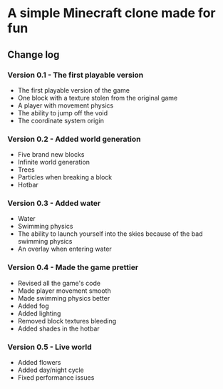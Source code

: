 ﻿# A simple Minecraft clone made for fun
## Change log
### Version 0.1 - The first playable version
- The first playable version of the game
- One block with a texture stolen from the original game
- A player with movement physics
- The ability to jump off the void
- The coordinate system origin
### Version 0.2 - Added world generation
- Five brand new blocks
- Infinite world generation
- Trees
- Particles when breaking a block
- Hotbar
### Version 0.3 - Added water
- Water
- Swimming physics
- The ability to launch yourself into the skies because of the bad swimming physics
- An overlay when entering water
### Version 0.4 - Made the game prettier
- Revised all the game's code
- Made player movement smooth
- Made swimming physics better
- Added fog
- Added lighting
- Removed block textures bleeding
- Added shades in the hotbar
### Version 0.5 - Live world
- Added flowers
- Added day/night cycle
- Fixed performance issues